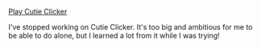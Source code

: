[Play Cutie Clicker](https://cc.aideen.pw/)

I've stopped working on Cutie Clicker. It's too big and ambitious for me to be able to do alone, but I learned a lot from it while I was trying!
